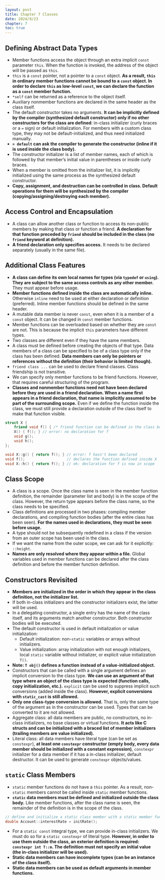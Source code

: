 ```yaml
---
layout: post
title: Chapter 7 Classes
date: 2024/9/23
chapter: 7
toc: true
---
```


## Defining Abstract Data Types

- Member functions access the object through an extra implicit `const` parameter `this`. When the function is invoked, the address of the object will be passed as `this`.
- `this` is a `const` pointer, not a pointer to a `const` object. **As a result, `this` in ordinary member functions cannot be bound to a `const` object. In order to declare `this` as low-level `const`, we can declare the function as a `const` member function.**
- `*self` can be returned as a reference to the object itself.
- Auxiliary nonmember functions are declared in the same header as the class itself.
- The default constructor takes no arguments. **It can be implicitly defined by the compiler (synthesized default constructor) only if no other constructors for the class are defined**: in-class initializer (curly braces or a `=` sign) or default initialization. For members with a custom class type, they may not be default-initialized, and thus need initialized manually.
- **`= default` can ask the compiler to generate the constructor (inline if it is used inside the class body).**
- The constructor initializer is a list of member names, each of which is followed by that member’s initial value in parentheses or inside curly braces.
- When a member is omitted from the initializer list, it is implicitly initialized using the same process as the synthesized default constructor.
- **Copy, assignment, and destruction can be controlled in class. Default operations for them will be synthesized by the compiler (copying/assigning/destroying each member).**

## Access Control and Encapsulation

- A class can allow another class or function to access its non-public members by making that class or function a friend. **A declaration for that function preceded by `friend` should be included in the class (no `friend` keyword at definition).**
- **A friend declaration only specifies access.** It needs to be declared separately (usually in the same file).

## Additional Class Features

- **A class can define its own local names for types (via `typedef` or `using`). They are subject to the same access controls as any other member.** They must appear before usage.
- **Member functions defined inside the class are automatically inline.** Otherwise `inline` need to be used at either declaration or definition (preferred). Inline member functions should be defined in the same header.
- A mutable data member is never `const`, even when it is a member of a `const` object. It can be changed in `const` member functions.
- Member functions can be overloaded based on whether they are `const` are not. This is because the implicit `this` parameters have different types.
- Two classes are different even if they have the same members.
- A class must be defined before creating the objects of that type. Data members of a class can be specified to be of a class type only if the class has been defined. **Data members can only be pointers or references without the definition (their behavior is limited though).**
- `friend class ...` can be used to declare friend classes. Class friendship is not transitive.
- We can specify only member functions to be friend functions. However, that requires careful structuring of the program.
- **Classes and nonmember functions need not have been declared before they are used in a friend declaration. When a name first appears in a friend declaration, that name is implicitly assumed to be part of the surrounding scope.** Even if we define the function inside the class, we must still provide a declaration outside of the class itself to make that function visible.

```cpp
struct X {
    friend void f() { /* friend function can be defined in the class body */ }
    X() { f(); } // error: no declaration for f
    void g();
    void h();
};

void X::g() { return f(); } // error: f hasn't been declared
void f();                   // declares the function defined inside X
void X::h() { return f(); } // ok: declaration for f is now in scope
```

## Class Scope

- A class is a scope. Once the class name is seen in the member function definition, the remainder (parameter list and body) is in the scope of the class. However, the return type appears before the class name, so the class needs to be specified.
- Class definitions are processed in two phases: compiling member declarations, and compiling function bodies (after the entire class has been seen). **For the names used in declarations, they must be seen before usage.**
- A type should not be subsequently redefined in a class if the version from an outer scope has been used in the class.
- If we want the name from the outer scope, we can ask for it explicitly: `::height`.
- **Names are only resolved where they appear within a file.** Global variables used in member functions can be declared after the class definition and before the member function definition.

## Constructors Revisited

- **Members are initialized in the order in which they appear in the class definition, not the initializer list.**
- If both in-class initializers and the constructor initializers exist, the latter will be used.
- In a delegating constructor, a single entry has the name of the class itself, and its arguments match another constructor. Both constructor bodies will be executed.
- The default constructor is used in default initialization or value initialization:
	- Default initialization: non-`static` variables or arrays without initializers.
	- Value initialization: array initialization with not enough initializers, local `static` variable without initializer, or explicit value initialization `T()`.
- **Note: `T obj()` defines a function instead of a value-initialized object.**
- Constructors that can be called with a single argument defines an implicit conversion to the class type. **We can use an argument of that type where an object of the class type is expected (function calls, copy initialization, etc.).** `explicit` can be used to suppress implicit such conversions (added inside the class). **However, explicit conversions with `static_cast` is still allowed.**
- **Only one class-type conversion is allowed.** That is, only the same type of the argument as in the constructor can be used. Types that can be converted to it are not allowed.
- Aggregate class: all data members are public, no constructors, no in-class initializers, no base classes or virtual functions. **It acts like C structs and can be initialized with a braced list of member initializers (trailing members are value initialized).**
- Literal class: all data members have literal type (can be set as `constexpr`), **at least one `constexpr` constructor (empty body, every data member should be initialized with a constant expression)**, `constexpr` initializer for a data member if it has a in-class initializer, default destructor. It can be used to generate `constexpr` objects/values.

## `static` Class Members

- `static` member functions do not have a `this` pointer. As a result, non-`static` members cannot be called inside `static` member functions.
- **`static` data members must be defined and initialized outside the class body.** Like member functions, after the class name is seen, the remainder of the definition is in the scope of the class.

```cpp
// define and initialize a static class member with a static member function
double Account::interestRate = initRate();
```

- For a `static const` integral type, we can provide in-class initializers. We must do so for a `static constexpr` of literal type. **However, in order to use them outside the class, an exterior definition is required: `constexpr int T::m`. The definition must not specify an initial value (the in-class initializer will be used).**
- **Static data members can have incomplete types (can be an instance of the class itself).**
- **Static data members can be used as default arguments in member functions.**

